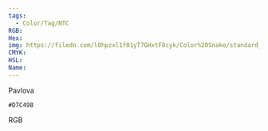 ```yaml
---
tags:
  - Color/Tag/NTC
RGB:
Hex:
img: https://filedn.com/l0hpzxl1f01yT7GHxtF8cyk/Color%20Snake/standard_csv_to_svg/%23/D7C498.svg
CMYK:
HSL:
Name:
---
```

Pavlova
```palette
#D7C498
```
RGB
